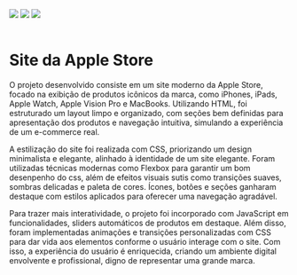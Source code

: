 <div style="display: inline_block">
  <img aling="center alt="html5" src="https://img.shields.io/badge/HTML5-E34F26?style=for-the-badge&logo=html5&logoColor=white"/>
  <img aling="center alt="css3" src="https://img.shields.io/badge/CSS3-1572B6?style=for-the-badge&logo=css3&logoColor=white"/>
  <img aling="center alt="javascript" src="https://img.shields.io/badge/JavaScript-323330?style=for-the-badge&logo=javascript&logoColor=F7DF1E"/>
</div><br/>

# Site da Apple Store


O projeto desenvolvido consiste em um site moderno da Apple Store, focado na exibição de produtos icônicos da marca, como iPhones, iPads, Apple Watch, Apple Vision Pro e MacBooks. Utilizando HTML, foi estruturado um layout limpo e organizado, com seções bem definidas para apresentação dos produtos e navegação intuitiva, simulando a experiência de um e-commerce real.

A estilização do site foi realizada com CSS, priorizando um design minimalista e elegante, alinhado à identidade de um site elegante. Foram utilizadas técnicas modernas como Flexbox para garantir um bom desenpenho do css, além de efeitos visuais sutis como transições suaves, sombras delicadas e paleta de cores. Ícones, botões e seções ganharam destaque com estilos aplicados para oferecer uma navegação agradável.

Para trazer mais interatividade, o projeto foi incorporado com JavaScript em funcionalidades, sliders automáticos de produtos em destaque. Além disso, foram implementadas animações e transições personalizadas com CSS para dar vida aos elementos conforme o usuário interage com o site. Com isso, a experiência do usuário é enriquecida, criando um ambiente digital envolvente e profissional, digno de representar uma grande marca.
